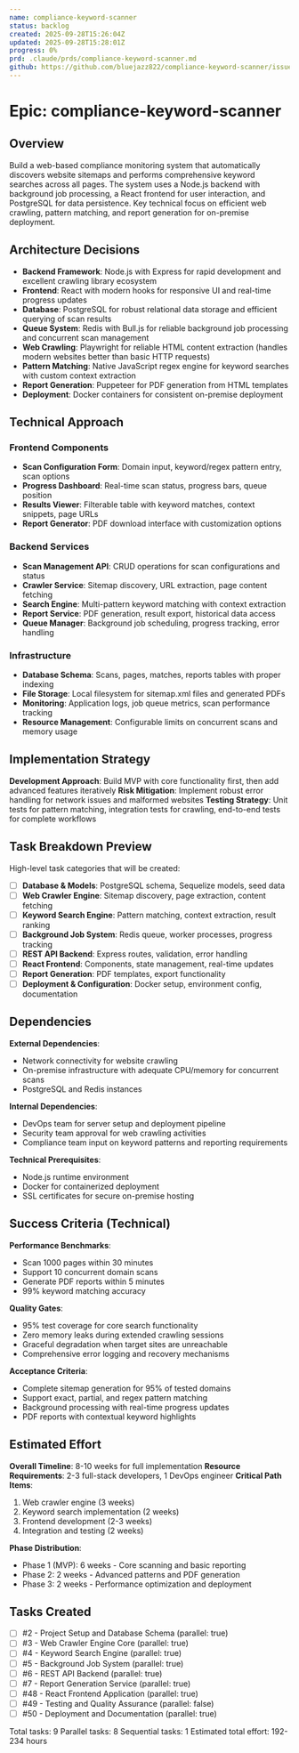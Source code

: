 ```yaml
---
name: compliance-keyword-scanner
status: backlog
created: 2025-09-28T15:26:04Z
updated: 2025-09-28T15:28:01Z
progress: 0%
prd: .claude/prds/compliance-keyword-scanner.md
github: https://github.com/bluejazz822/compliance-keyword-scanner/issues/1
---
```


# Epic: compliance-keyword-scanner

## Overview

Build a web-based compliance monitoring system that automatically discovers website sitemaps and performs comprehensive keyword searches across all pages. The system uses a Node.js backend with background job processing, a React frontend for user interaction, and PostgreSQL for data persistence. Key technical focus on efficient web crawling, pattern matching, and report generation for on-premise deployment.

## Architecture Decisions

- **Backend Framework**: Node.js with Express for rapid development and excellent crawling library ecosystem
- **Frontend**: React with modern hooks for responsive UI and real-time progress updates
- **Database**: PostgreSQL for robust relational data storage and efficient querying of scan results
- **Queue System**: Redis with Bull.js for reliable background job processing and concurrent scan management
- **Web Crawling**: Playwright for reliable HTML content extraction (handles modern websites better than basic HTTP requests)
- **Pattern Matching**: Native JavaScript regex engine for keyword searches with custom context extraction
- **Report Generation**: Puppeteer for PDF generation from HTML templates
- **Deployment**: Docker containers for consistent on-premise deployment

## Technical Approach

### Frontend Components
- **Scan Configuration Form**: Domain input, keyword/regex pattern entry, scan options
- **Progress Dashboard**: Real-time scan status, progress bars, queue position
- **Results Viewer**: Filterable table with keyword matches, context snippets, page URLs
- **Report Generator**: PDF download interface with customization options

### Backend Services
- **Scan Management API**: CRUD operations for scan configurations and status
- **Crawler Service**: Sitemap discovery, URL extraction, page content fetching
- **Search Engine**: Multi-pattern keyword matching with context extraction
- **Report Service**: PDF generation, result export, historical data access
- **Queue Manager**: Background job scheduling, progress tracking, error handling

### Infrastructure
- **Database Schema**: Scans, pages, matches, reports tables with proper indexing
- **File Storage**: Local filesystem for sitemap.xml files and generated PDFs
- **Monitoring**: Application logs, job queue metrics, scan performance tracking
- **Resource Management**: Configurable limits on concurrent scans and memory usage

## Implementation Strategy

**Development Approach**: Build MVP with core functionality first, then add advanced features iteratively
**Risk Mitigation**: Implement robust error handling for network issues and malformed websites
**Testing Strategy**: Unit tests for pattern matching, integration tests for crawling, end-to-end tests for complete workflows

## Task Breakdown Preview

High-level task categories that will be created:
- [ ] **Database & Models**: PostgreSQL schema, Sequelize models, seed data
- [ ] **Web Crawler Engine**: Sitemap discovery, page extraction, content fetching
- [ ] **Keyword Search Engine**: Pattern matching, context extraction, result ranking
- [ ] **Background Job System**: Redis queue, worker processes, progress tracking
- [ ] **REST API Backend**: Express routes, validation, error handling
- [ ] **React Frontend**: Components, state management, real-time updates
- [ ] **Report Generation**: PDF templates, export functionality
- [ ] **Deployment & Configuration**: Docker setup, environment config, documentation

## Dependencies

**External Dependencies**:
- Network connectivity for website crawling
- On-premise infrastructure with adequate CPU/memory for concurrent scans
- PostgreSQL and Redis instances

**Internal Dependencies**:
- DevOps team for server setup and deployment pipeline
- Security team approval for web crawling activities
- Compliance team input on keyword patterns and reporting requirements

**Technical Prerequisites**:
- Node.js runtime environment
- Docker for containerized deployment
- SSL certificates for secure on-premise hosting

## Success Criteria (Technical)

**Performance Benchmarks**:
- Scan 1000 pages within 30 minutes
- Support 10 concurrent domain scans
- Generate PDF reports within 5 minutes
- 99% keyword matching accuracy

**Quality Gates**:
- 95% test coverage for core search functionality
- Zero memory leaks during extended crawling sessions
- Graceful degradation when target sites are unreachable
- Comprehensive error logging and recovery mechanisms

**Acceptance Criteria**:
- Complete sitemap generation for 95% of tested domains
- Support exact, partial, and regex pattern matching
- Background processing with real-time progress updates
- PDF reports with contextual keyword highlights

## Estimated Effort

**Overall Timeline**: 8-10 weeks for full implementation
**Resource Requirements**: 2-3 full-stack developers, 1 DevOps engineer
**Critical Path Items**:
1. Web crawler engine (3 weeks)
2. Keyword search implementation (2 weeks)
3. Frontend development (2-3 weeks)
4. Integration and testing (2 weeks)

**Phase Distribution**:
- Phase 1 (MVP): 6 weeks - Core scanning and basic reporting
- Phase 2: 2 weeks - Advanced patterns and PDF generation
- Phase 3: 2 weeks - Performance optimization and deployment

## Tasks Created
- [ ] #2 - Project Setup and Database Schema (parallel: true)
- [ ] #3 - Web Crawler Engine Core (parallel: true)
- [ ] #4 - Keyword Search Engine (parallel: true)
- [ ] #5 - Background Job System (parallel: true)
- [ ] #6 - REST API Backend (parallel: true)
- [ ] #7 - Report Generation Service (parallel: true)
- [ ] #48 - React Frontend Application (parallel: true)
- [ ] #49 - Testing and Quality Assurance (parallel: false)
- [ ] #50 - Deployment and Documentation (parallel: true)

Total tasks: 9
Parallel tasks: 8
Sequential tasks: 1
Estimated total effort: 192-234 hours